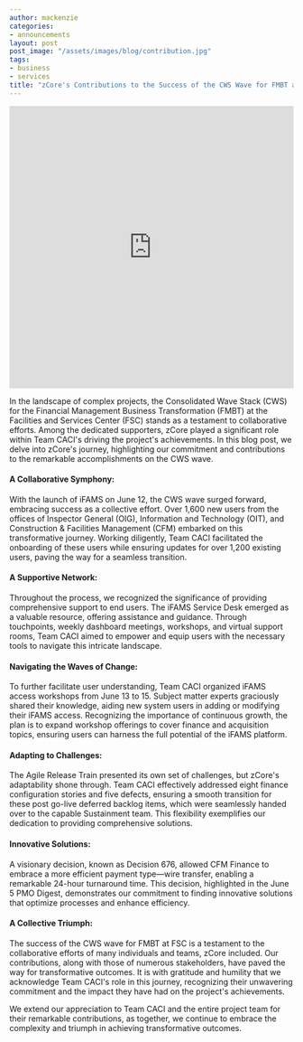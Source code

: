 ```yaml
---
author: mackenzie
categories:
- announcements
layout: post
post_image: "/assets/images/blog/contribution.jpg"
tags:
- business
- services
title: "zCore's Contributions to the Success of the CWS Wave for FMBT at FSC"
---
```


<iframe width='100%' height=500 src='https://www.c-span.org/video/standalone/?c5076114/user-clip-fmbt-cws-wave-clip' allowfullscreen='allowfullscreen' frameborder=0></iframe>

In the landscape of complex projects, the Consolidated Wave Stack (CWS) for the Financial Management Business Transformation (FMBT) at the Facilities and Services Center (FSC) stands as a testament to collaborative efforts. Among the dedicated supporters, zCore played a significant role within Team CACI's driving the project's achievements. In this blog post, we delve into zCore's journey, highlighting our commitment and contributions to the remarkable accomplishments on the CWS wave.

#### A Collaborative Symphony:
With the launch of iFAMS on June 12, the CWS wave surged forward, embracing success as a collective effort. Over 1,600 new users from the offices of Inspector General (OIG), Information and Technology (OIT), and Construction & Facilities Management (CFM) embarked on this transformative journey. Working diligently, Team CACI facilitated the onboarding of these users while ensuring updates for over 1,200 existing users, paving the way for a seamless transition.

#### A Supportive Network:
Throughout the process, we recognized the significance of providing comprehensive support to end users. The iFAMS Service Desk emerged as a valuable resource, offering assistance and guidance. Through touchpoints, weekly dashboard meetings, workshops, and virtual support rooms, Team CACI aimed to empower and equip users with the necessary tools to navigate this intricate landscape.

#### Navigating the Waves of Change:
To further facilitate user understanding, Team CACI organized iFAMS access workshops from June 13 to 15. Subject matter experts graciously shared their knowledge, aiding new system users in adding or modifying their iFAMS access. Recognizing the importance of continuous growth, the plan is to expand workshop offerings to cover finance and acquisition topics, ensuring users can harness the full potential of the iFAMS platform.

#### Adapting to Challenges:
The Agile Release Train presented its own set of challenges, but zCore's adaptability shone through. Team CACI effectively addressed eight finance configuration stories and five defects, ensuring a smooth transition for these post go-live deferred backlog items, which were seamlessly handed over to the capable Sustainment team. This flexibility exemplifies our dedication to providing comprehensive solutions.

#### Innovative Solutions:
A visionary decision, known as Decision 676, allowed CFM Finance to embrace a more efficient payment type—wire transfer, enabling a remarkable 24-hour turnaround time. This decision, highlighted in the June 5 PMO Digest, demonstrates our commitment to finding innovative solutions that optimize processes and enhance efficiency.

#### A Collective Triumph:
The success of the CWS wave for FMBT at FSC is a testament to the collaborative efforts of many individuals and teams, zCore included. Our contributions, along with those of numerous stakeholders, have paved the way for transformative outcomes. It is with gratitude and humility that we acknowledge Team CACI's role in this journey, recognizing their unwavering commitment and the impact they have had on the project's achievements.

We extend our appreciation to Team CACI and the entire project team for their remarkable contributions, as together, we continue to embrace the complexity and triumph in achieving transformative outcomes.
